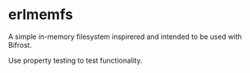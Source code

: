 erlmemfs
========

A simple in-memory filesystem inspirered and intended to be used
with Bifrost.

Use property testing to test functionality.
